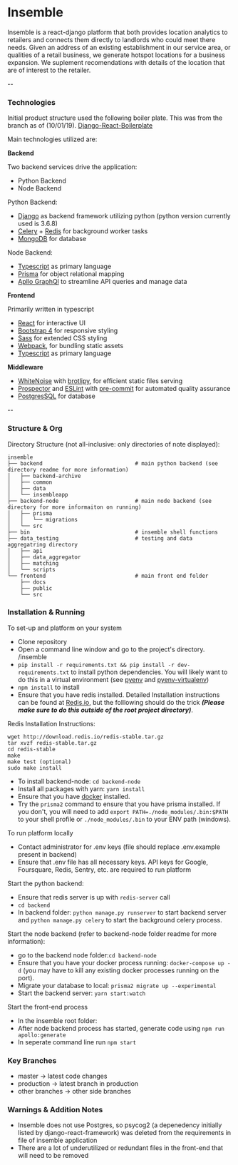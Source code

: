 Insemble
============

Insemble is a react-django platform that both provides location analytics to retailers and connects them directly to landlords who could meet there needs. Given an address of an existing establishment in our service area, or qualities of a retail business, we generate hotspot locations for a business expansion. We suplement recomendations with details of the location that are of interest to the retailer.

--
### Technologies

Initial product structure used the following boiler plate. This was from the branch as of (10/01/19). [Django-React-Boilerplate](https://github.com/vintasoftware/django-react-boilerplate)

Main technologies utilized are:

**Backend**

Two backend services drive the application:
- Python Backend
- Node Backend

Python Backend:

- [Django](https://www.djangoproject.com/) as backend framework utilizing python (python version currently used is 3.6.8)
- [Celery](http://www.celeryproject.org/) + [Redis](https://redis.io/topics/introduction) for background worker tasks
- [MongoDB](https://www.mongodb.com/) for database

Node Backend:

- [Typescript](https://www.typescriptlang.org) as primary language
- [Prisma](https://www.prisma.io) for object relational mapping
- [Apllo GraphQl](https://www.apollographql.com) to streamline API queries and manage data

**Frontend**

Primarily written in typescript

- [React](https://facebook.github.io/react/) for interactive UI
- [Bootstrap 4](https://v4-alpha.getbootstrap.com/) for responsive styling
- [Sass](https://sass-lang.com/) for extended CSS styling
- [Webpack](https://webpack.js.org/), for bundling static assets
- [Typescript](https://www.typescriptlang.org) as primary language

**Middleware**

- [WhiteNoise](http://whitenoise.evans.io/en/stable/) with [brotlipy](https://github.com/python-hyper/brotlipy), for efficient static files serving
- [Prospector](https://prospector.landscape.io/en/master/) and [ESLint](https://eslint.org/) with [pre-commit](http://pre-commit.com/) for automated quality assurance
- [PostgresSQL](https://www.postgresql.org/) for database

--

### Structure & Org

Directory Structure (not all-inclusive: only directories of note displayed):

```
insemble
├── backend                             # main python backend (see directory readme for more information)
│   ├── backend-archive
│   ├── common
│   ├── data
│   └── insembleapp
├── backend-node                        # main node backend (see directory for more informaiton on running)
│   ├── prisma
│   │   └── migrations
│   └── src
├── bin                                 # insemble shell functions
├── data_testing                        # testing and data aggregatring directory
│   ├── api
│   ├── data_aggregator
│   ├── matching
│   └── scripts
└── frontend                            # main front end folder
    ├── docs
    ├── public
    └── src
```

### Installation & Running

To set-up and platform on your system

- Clone repository
- Open a command line window and go to the project's directory. /insemble
- `pip install -r requirements.txt && pip install -r dev-requirements.txt` to install python dependencies. You will likely want to do this in a virtual environment (see [pyenv](https://github.com/pyenv/pyenv) and [pyenv-virtualenv](https://github.com/pyenv/pyenv-virtualenv))
- `npm install` to install
- Ensure that you have redis installed. Detailed Installation instructions can be found at [Redis.io](https://redis.io/topics/quickstart), but the folllowing should do the trick ***(Please make sure to do this outside of the root project directory)***.

Redis Installation Instructions:

```shell 
wget http://download.redis.io/redis-stable.tar.gz
tar xvzf redis-stable.tar.gz
cd redis-stable
make
make test (optional)
sudo make install 
```

- To install backend-node: `cd backend-node`
- Install all packages with yarn: `yarn install`
- Ensure that you have [docker](https://www.docker.com/?utm_source=google&utm_medium=cpc&utm_campaign=dockerhomepage&utm_content=namer&utm_term=dockerhomepage&utm_budget=growth&gclid=EAIaIQobChMI-ObJicaM6AIVSdbACh3pBQMuEAAYASAAEgI98PD_BwE) installed.
- Try the `prisma2` command to ensure that you have prisma installed. If you don't, you will need to add `export PATH=./node_modules/.bin:$PATH` to your shell profile or `./node_modules/.bin` to your ENV path (windows).

To run platform locally

- Contact administrator for .env keys (file should replace .env.example present in backend)
- Ensure that .env file has all necessary keys. API keys for Google, Foursquare, Redis, Sentry, etc. are required to run platform

Start the python backend:

- Ensure that redis server is up with `redis-server` call
- `cd backend`
- In backend folder: `python manage.py runserver` to start backend server and `python manage.py celery` to start the background celery process.

Start the node backend (refer to backend-node folder readme for more information):

- go to the backend node folder:`cd backend-node`
- Ensure that you have your docker process running: `docker-compose up -d` (you may have to kill any existing docker processes running on the port).
- Migrate your database to local: `prisma2 migrate up --experimental`
- Start the backend server: `yarn start:watch`

Start the front-end process
- In the insemble root folder:
- After node backend process has started, generate code using `npm run apollo:generate`
- In seperate command line run `npm start`

### Key Branches

- master -> latest code changes
- production -> latest branch in production
- other branches -> other side branches

### Warnings & Addition Notes

- Insemble does not use Postgres, so psycog2 (a depenedency initially listed by django-react-framework) was deleted from the requirements in file of insemble application
- There are a lot of underutilized or redundant files in the front-end that will need to be removed
